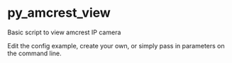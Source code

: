 # py_amcrest_view
Basic script to view amcrest IP camera

Edit the config example, create your own, or simply pass in parameters on the command line.